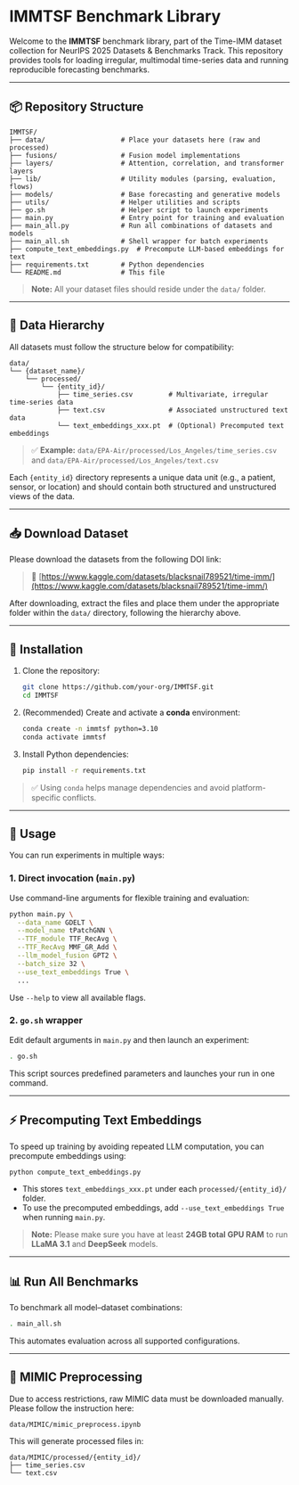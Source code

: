 # IMMTSF Benchmark Library

Welcome to the **IMMTSF** benchmark library, part of the Time-IMM dataset collection for NeurIPS 2025 Datasets & Benchmarks Track. This repository provides tools for loading irregular, multimodal time-series data and running reproducible forecasting benchmarks.

---

## 📦 Repository Structure

```
IMMTSF/                     
├── data/                   # Place your datasets here (raw and processed)
├── fusions/                # Fusion model implementations
├── layers/                 # Attention, correlation, and transformer layers
├── lib/                    # Utility modules (parsing, evaluation, flows)
├── models/                 # Base forecasting and generative models
├── utils/                  # Helper utilities and scripts
├── go.sh                   # Helper script to launch experiments
├── main.py                 # Entry point for training and evaluation
├── main_all.py             # Run all combinations of datasets and models
├── main_all.sh             # Shell wrapper for batch experiments
├── compute_text_embeddings.py  # Precompute LLM-based embeddings for text
├── requirements.txt        # Python dependencies
└── README.md               # This file
```

> **Note:** All your dataset files should reside under the `data/` folder.

---

## 📁 Data Hierarchy

All datasets must follow the structure below for compatibility:

```
data/
└── {dataset_name}/
    └── processed/
        └── {entity_id}/
            ├── time_series.csv         # Multivariate, irregular time-series data
            ├── text.csv                # Associated unstructured text data
            └── text_embeddings_xxx.pt  # (Optional) Precomputed text embeddings
```

> ✅ **Example:** `data/EPA-Air/processed/Los_Angeles/time_series.csv` and `data/EPA-Air/processed/Los_Angeles/text.csv`

Each `{entity_id}` directory represents a unique data unit (e.g., a patient, sensor, or location) and should contain both structured and unstructured views of the data.

---

## 📥 Download Dataset

Please download the datasets from the following DOI link:

> 📎 [https://www.kaggle.com/datasets/blacksnail789521/time-imm/](https://www.kaggle.com/datasets/blacksnail789521/time-imm/)

After downloading, extract the files and place them under the appropriate folder within the `data/` directory, following the hierarchy above.

---

## 🔧 Installation

1. Clone the repository:

   ```bash
   git clone https://github.com/your-org/IMMTSF.git
   cd IMMTSF
   ```

2. (Recommended) Create and activate a **conda** environment:

   ```bash
   conda create -n immtsf python=3.10
   conda activate immtsf
   ```

3. Install Python dependencies:

   ```bash
   pip install -r requirements.txt
   ```

> ✅ Using `conda` helps manage dependencies and avoid platform-specific conflicts.

---

## 🚀 Usage

You can run experiments in multiple ways:

### 1. Direct invocation (`main.py`)

Use command-line arguments for flexible training and evaluation:

```bash
python main.py \
  --data_name GDELT \
  --model_name tPatchGNN \
  --TTF_module TTF_RecAvg \
  --TTF_RecAvg MMF_GR_Add \
  --llm_model_fusion GPT2 \
  --batch_size 32 \
  --use_text_embeddings True \ 
  ...
```

Use `--help` to view all available flags.

### 2. `go.sh` wrapper

Edit default arguments in `main.py` and then launch an experiment:

```bash
. go.sh
```

This script sources predefined parameters and launches your run in one command.

---

## ⚡ Precomputing Text Embeddings

To speed up training by avoiding repeated LLM computation, you can precompute embeddings using:

```bash
python compute_text_embeddings.py
```

* This stores `text_embeddings_xxx.pt` under each `processed/{entity_id}/` folder.
* To use the precomputed embeddings, add `--use_text_embeddings True` when running `main.py`.
> **Note:** Please make sure you have at least **24GB total GPU RAM** to run **LLaMA 3.1** and **DeepSeek** models.

---

## 📊 Run All Benchmarks

To benchmark all model–dataset combinations:

```bash
. main_all.sh
```

This automates evaluation across all supported configurations.

---

## 🔄 MIMIC Preprocessing

Due to access restrictions, raw MIMIC data must be downloaded manually. Please follow the instruction here:

```
data/MIMIC/mimic_preprocess.ipynb
```

This will generate processed files in:

```
data/MIMIC/processed/{entity_id}/
├── time_series.csv
└── text.csv
```